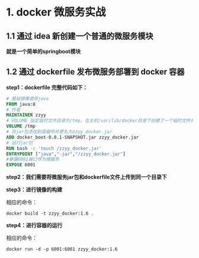 # 1. docker 微服务实战



## 1.1 通过 idea 新创建一个普通的微服务模块

**就是一个简单的springboot模块**

## 1.2 通过 dockerfile 发布微服务部署到 docker 容器

**step1：dockerfile 完整代码如下：**

```dockerfile
# 基础镜像使用java
FROM java:8
# 作者
MAINTAINER zzyy
# VOLUME 指定临时文件目录为/tmp，在主机/var/lib/docker目录下创建了一个临时文件并链接到容器的/tmp
VOLUME /tmp
# 将jar包添加到容器中并更名为zzyy_docker.jar
ADD docker_boot-0.0.1-SNAPSHOT.jar zzyy_docker.jar
# 运行jar包
RUN bash -c 'touch /zzyy_docker.jar'
ENTRYPOINT ["java","-jar","/zzyy_docker.jar"]
#暴露6001端口作为微服务
EXPOSE 6001
```

**step2：我们需要将微服务jar包和dockerfile文件上传到同一个目录下**

**step3：进行镜像的构建**

相应的命令：

```
docker build -t zzyy_docker:1.6 .
```

**step4：进行容器的运行**

相应的命令：

```
docker run -d -p 6001:6001 zzyy_docker:1.6
```

